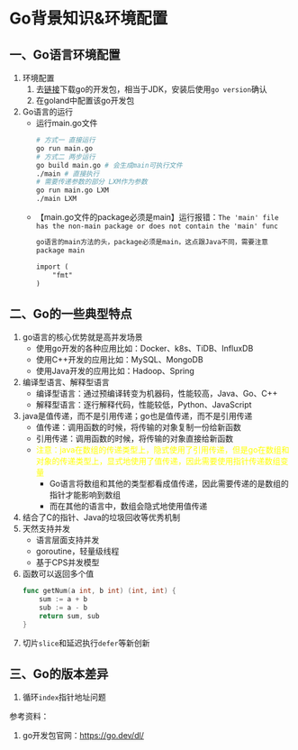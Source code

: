 # Go背景知识&环境配置

## 一、Go语言环境配置
1. 环境配置
    1. 去[链接](https://go.dev/dl/)下载go的开发包，相当于JDK，安装后使用`go version`确认
    2. 在goland中配置该go开发包
2. Go语言的运行
    - 运行main.go文件
      ```bash
      # 方式一 直接运行
      go run main.go
      # 方式二 两步运行
      go build main.go # 会生成main可执行文件 
      ./main # 直接执行
      # 需要传递参数的部分 LXM作为参数
      go run main.go LXM
      ./main LXM
      ```
    - 【main.go文件的package必须是main】运行报错：`The 'main' file has the non-main package or does not contain the 'main' func`
      ```txt
      go语言的main方法的头，package必须是main，这点跟Java不同，需要注意
      package main
      
      import (
          "fmt"
      )
      ```
      
## 二、Go的一些典型特点
1. go语言的核心优势就是高并发场景
   - 使用go开发的各种应用比如：Docker、k8s、TiDB、InfluxDB
   - 使用C++开发的应用比如：MySQL、MongoDB
   - 使用Java开发的应用比如：Hadoop、Spring
2. 编译型语言、解释型语言
   - 编译型语言：通过预编译转变为机器码，性能较高，Java、Go、C++
   - 解释型语言：逐行解释代码，性能较低，Python、JavaScript
3. java是值传递，而不是引用传递；go也是值传递，而不是引用传递
   - 值传递：调用函数的时候，将传输的对象复制一份给新函数
   - 引用传递：调用函数的时候，将传输的对象直接给新函数
   - <font color='yellow'>注意：java在数组的传递类型上，隐式使用了引用传递，但是go在数组和对象的传递类型上，显式地使用了值传递，因此需要使用指针传递数组变量</font>
     - Go语言将数组和其他的类型都看成值传递，因此需要传递的是数组的指针才能影响到数组
     - 而在其他的语言中，数组会隐式地使用值传递
4. 结合了C的指针、Java的垃圾回收等优秀机制
5. 天然支持并发
   - 语言层面支持并发
   - goroutine，轻量级线程
   - 基于CPS并发模型
6. 函数可以返回多个值
   ```go
   func getNum(a int, b int) (int, int) {
       sum := a + b
       sub := a - b
       return sum, sub
   }
   ```
7. 切片`slice`和延迟执行`defer`等新创新

## 三、Go的版本差异
1. 循环`index`指针地址问题


参考资料：
1. go开发包官网：https://go.dev/dl/